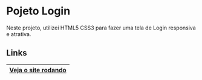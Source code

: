 
# Pojeto Login

Neste projeto, utilizei HTML5 CSS3 para fazer uma tela de Login responsiva e atrativa.

## Links

| [Veja o site rodando](https://lucasbrito13.github.io/projeto-login/)
| -
